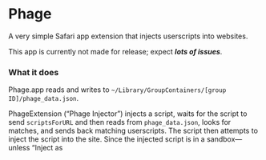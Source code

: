 # Phage
A very simple Safari app extension that injects userscripts into websites.

This app is currently not made for release; expect _**lots of issues**_.

### What it does
Phage.app reads and writes to `~/Library/GroupContainers/[group ID]/phage_data.json`.

PhageExtension (“Phage Injector”) injects a script, waits for the script to send `scriptsForURL` and then reads from `phage_data.json`, looks for matches, and sends back matching userscripts. The script then attempts to inject the script into the site. Since the injected script is in a sandbox—unless “Inject as <script>” is enabled—the userscript will also be sandboxed, but will work on sites with a Content-Security-Policy header.
